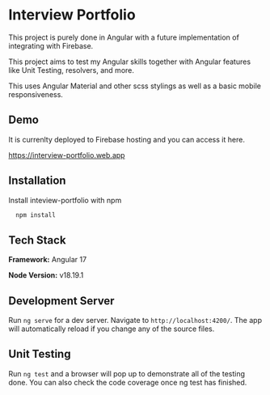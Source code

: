 
# Interview Portfolio

This project is purely done in Angular with a future implementation of integrating with Firebase.


This project aims to test my Angular skills together with Angular features like Unit Testing, resolvers, and more.

This uses Angular Material and other scss stylings as well as a basic mobile responsiveness.


## Demo
It is currenlty deployed to Firebase hosting and you can access it here.

https://interview-portfolio.web.app


## Installation

Install inteview-portfolio with npm

```bash
  npm install
```
    


## Tech Stack

**Framework:** Angular 17

**Node Version:** v18.19.1

## Development Server
Run `ng serve` for a dev server. Navigate to `http://localhost:4200/`. The app will automatically reload if you change any of the source files.
## Unit Testing
Run `ng test` and a browser will pop up to demonstrate all of the testing done. You can also check the code coverage once ng test has finished.
